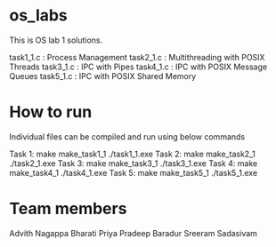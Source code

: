 # os_labs
This is OS lab 1 solutions.

task1_1.c : Process Management
task2_1.c : Multithreading with POSIX Threads
task3_1.c : IPC with Pipes
task4_1.c : IPC with POSIX Message Queues
task5_1.c : IPC with POSIX Shared Memory


# How to run
Individual files can be compiled and run using below commands

Task 1:
    make make_task1_1
    ./task1_1.exe
Task 2:
    make make_task2_1
    ./task2_1.exe
Task 3:
    make make_task3_1
    ./task3_1.exe
Task 4:
    make make_task4_1
    ./task4_1.exe
Task 5:
    make make_task5_1
    ./task5_1.exe

# Team members
Advith Nagappa
Bharati Priya
Pradeep Baradur
Sreeram Sadasivam